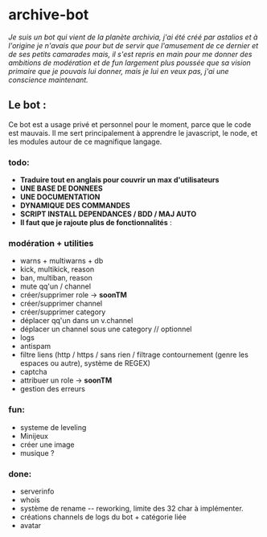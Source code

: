# archive-bot

*Je suis un bot qui vient de la planète archivia, j'ai été créé par astalios et à l'origine je n'avais que
pour but de servir que l'amusement de ce dernier et de ses petits camarades mais, il s'est repris en main
pour me donner des ambitions de modération et de fun largement plus poussée que sa vision primaire que je
pouvais lui donner, mais je lui en veux pas, j'ai une conscience maintenant.*

## Le bot :

Ce bot est a usage privé et personnel pour le moment, parce que le code est mauvais.
Il me sert principalement à apprendre le javascript, le node, et les modules autour de ce magnifique langage.

### todo:
- **Traduire tout en anglais pour couvrir un max d'utilisateurs**
- **UNE BASE DE DONNEES**
- **UNE DOCUMENTATION**
- **DYNAMIQUE DES COMMANDES**
- **SCRIPT INSTALL DEPENDANCES / BDD / MAJ AUTO**
- __Il faut que je rajoute plus de fonctionnalités__ :

### modération + utilities

- warns + multiwarns + db
- kick, multikick, reason
- ban, multiban, reason
- mute qq'un / channel
- créer/supprimer role -> **soonTM**
- créer/supprimer channel
- créer/supprimer category
- déplacer qq'un dans un  v.channel
- déplacer un channel sous une category // optionnel
- logs
- antispam
- filtre liens (http / https / sans rien / filtrage contournement (genre les espaces ou autre), système de REGEX)
- captcha
- attribuer un role -> **soonTM**
- gestion des erreurs

### fun:

- systeme de leveling
- Minijeux
- créer  une image
- musique ?

### done:

- serverinfo
- whois
- système de rename -- reworking, limite des 32 char à implémenter.
- créations channels de logs du bot + catégorie liée
- avatar
